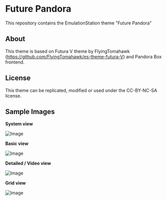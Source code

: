 # Future Pandora
This repository contains the EmulationStation theme "Future Pandora" 

About
-----
This theme is based on Futura V theme by FlyingTomahawk (https://github.com/FlyingTomahawk/es-theme-futura-V) and Pandora Box frontend.

License
-------
This theme can be replicated, modified or used under the CC-BY-NC-SA license.


Sample Images
-------------

**System view**

![Image](https://i.imgur.com/iX5SRwp.png)

**Basic view**

![Image](https://i.imgur.com/RcnoAaE.png)

**Detailed / Video view**

![Image](https://i.imgur.com/O30tpPV.png)

**Grid view**

![Image](https://i.imgur.com/n9pitOl.png)
